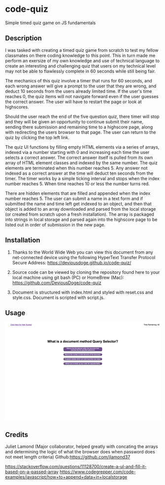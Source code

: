 # code-quiz
Simple timed quiz game on JS fundamentals

## Description

I was tasked with creating a timed quiz game from scratch to test my fellow classmates on there coding knowledge to this point. This in turn made me perform an exersize of my own knowledge and use of technical language to create an interesting and challenging quiz that users on my technical level may not be able to flawlessly complete in 60 seconds while still being fair. 

The mechanics of this quiz involve a timer that runs for 60 seconds, and each wrong answer will give a prompt to the user that they are wrong, and deduct 10 seconds from the users already limited time. If the user's time reaches 0, the quiz items will not navigate forward even if the user guesses the correct answer. The user will have to restart the page or look at highscores. 

Should the user reach the end of the five question quiz, there timer will stop and they will be given an opportunity to continue submit their name, sending there submission and remaining time to a highscore page, along with redirecting the users browser to that page. The user can return to the quiz by clicking the top left link. 

The quiz UI functions by filling empty HTML elements via a series of arrays, indexed via a number starting with 0 and increasing each time the user selects a correct answer. The correct answer itself is pulled from its own array of HTML element classes and indexed by the same number. The quiz elements are terminated when this number reaches 5. Any answer not indexed as a correct answer at the time will deduct ten seconds from the timer. The timer works by a simple ticking interval and stops when the index number reaches 5. When time reaches 10 or less the number turns red. 

There are hidden elements that are filled and appended when the index number reaches 5. The user can submit a name in a text form and if submitted the name and time left get indexed to an object, and then that object is added to an array downloaded and parsed from the local storage (or created from scratch upon a fresh installation). The array is packaged into strings in local storage and parsed again into the highscore page to be listed out in order of submission in the new page. 

## Installation

1. Thanks to the World Wide Web you can view this document from any net-connected device using the following HyperText Transfer Protocol Secure Address: https://deviousdoge.github.io/code-quiz/

2. Source code can be viewed by cloning the repository found here to your local machine using git bash (PC) or HomeBrew (Mac): https://github.com/DeviousDoge/code-quiz

3. Document is structured with index.html and styled with reset.css and style.css. Document is scripted with script.js.

## Usage

![website](/assets/codequiz.png "website")

## Credits

Juliet Lamond (Major collaborator, helped greatly with concating the arrays and determining the logic of what the browser does when password does not meet length criteria)
Github:https://github.com/jlamond37



https://stackoverflow.com/questions/11128700/create-a-ul-and-fill-it-based-on-a-passed-array
https://www.codegrepper.com/code-examples/javascript/how+to+append+data+in+localstorage